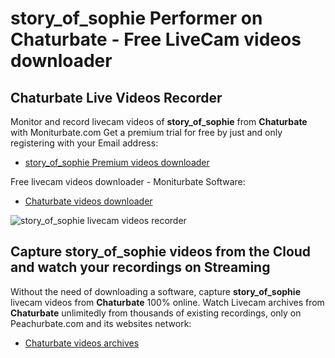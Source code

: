 # story_of_sophie Performer on Chaturbate - Free LiveCam videos downloader

## Chaturbate Live Videos Recorder

Monitor and record livecam videos of **story_of_sophie** from **Chaturbate** with Moniturbate.com
Get a premium trial for free by just and only registering with your Email address:
* [story_of_sophie Premium videos downloader](https://moniturbate.com/request-demo-licence-key.html)

Free livecam videos downloader - Moniturbate Software:
* [Chaturbate videos downloader](https://moniturbate.com/moniturbate-download-software.html)

![story_of_sophie livecam videos recorder](https://peachurnet.com/templates/moniturbate-software.png)


## Capture story_of_sophie videos from the Cloud and watch your recordings on Streaming

Without the need of downloading a software, capture **story_of_sophie** livecam videos from **Chaturbate** 100% online.
Watch Livecam archives from **Chaturbate** unlimitedly from thousands of existing recordings, only on Peachurbate.com and its websites network:
* [Chaturbate videos archives](https://peachurnet.com/)